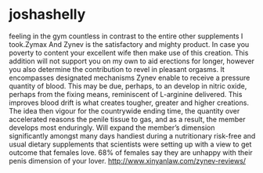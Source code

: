 # joshashelly
feeling in the gym countless in contrast to the entire other supplements I took.Zymax And Zynev is the satisfactory and mighty product. In case you poverty to content your excellent wife then make use of this creation. This addition will not support you on my own to aid erections for longer, however you also determine the contribution to revel in pleasant orgasms. It encompasses designated mechanisms Zynev enable to receive a pressure quantity of blood. This may be due, perhaps, to an develop in nitric oxide, perhaps from the fixing means, reminiscent of L-arginine delivered. This improves blood drift is what creates tougher, greater and higher creations. The idea then vigour for the countrywide ending time, the quantity over accelerated reasons the penile tissue to gas, and as a result, the member develops most enduringly. Will expand the member’s dimension significantly amongst many days handiest during a nutritionary risk-free and usual dietary supplements that scientists were setting up with a view to get outcome that females love. 68% of females say they are unhappy with their penis dimension of your lover.  http://www.xinyanlaw.com/zynev-reviews/
